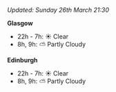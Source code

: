 *Updated: Sunday 26th March 21:30*

**Glasgow**

* 22h - 7h: :sunny: Clear
* 8h, 9h: :partly_sunny: Partly Cloudy

**Edinburgh**

* 22h - 7h: :sunny: Clear
* 8h, 9h: :partly_sunny: Partly Cloudy

